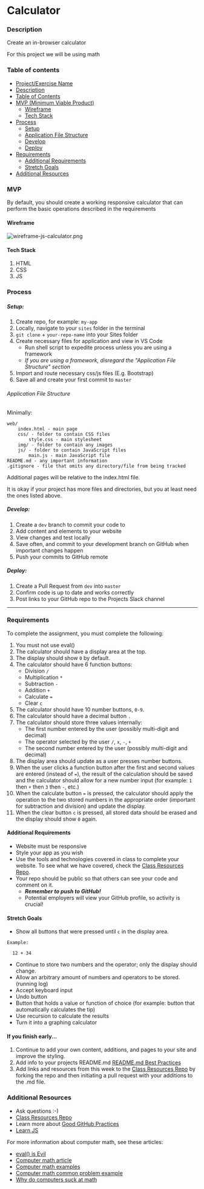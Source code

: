 # Calculator

### Description

Create an in-browser calculator

For this project we will be using math

### Table of contents

<!--ts-->

- [Project/Exercise Name](#Calculator)
- [Description](#Description)
- [Table of Contents](#table-of-contents)
- [MVP (Minimum Viable Product)](#MVP)
  - [Wireframe](#Wireframe)
  - [Tech Stack](#Tech-Stack)
- [Process](#process)
  - [Setup](#Setup)
  - [Application File Structure](#Application-File-Structure)
  - [Develop](#Develop)
  - [Deploy](#Deploy)
- [Requirements](#Requirements)
  - [Additional Requirements](#Additional-Requirements)
  - [Stretch Goals](#Stretch-Goals)
- [Additional Resources](#Additional-Resources)
  <!--te-->

### MVP

By default, you should create a working responsive calculator that can perform the basic operations described in the requirements

#### Wireframe

![wireframe-js-calculator.png](../wireframes/calculator.png)

#### Tech Stack

1. HTML
2. CSS
3. JS

### Process

##### Setup:

1. Create repo, for example: `my-app`
2. Locally, navigate to your `sites` folder in the terminal
3. `git clone` + `your-repo-name` into your Sites folder
4. Create necessary files for application and view in VS Code
   - Run shell script to expedite process unless you are using a framework
   - _If you are using a framework, disregard the "Application File Structure" section_
5. Import and route necessary css/js files (E.g. Bootstrap)
6. Save all and create your first commit to `master`

###### Application File Structure

Minimally:

```
web/
    index.html - main page
    css/ - folder to contain CSS files
        style.css - main stylesheet
    img/ - folder to contain any images
    js/ - folder to contain JavaScript files
        main.js - main JavaScript file
README.md - any important information
.gitignore - file that omits any directory/file from being tracked
```

Additional pages will be relative to the index.html file.

It is okay if your project has more files and directories, but you at least need the ones listed above.

##### Develop:

1. Create a `dev` branch to commit your code to
2. Add content and elements to your website
3. View changes and test locally
4. Save often, and commit to your development branch on GitHub when important changes happen
5. Push your commits to GitHub remote

##### Deploy:

1. Create a Pull Request from `dev` into `master`
2. Confirm code is up to date and works correctly
3. Post links to your GitHub repo to the Projects Slack channel

---

### Requirements

To complete the assignment, you must complete the following:

1. You must not use eval()
2. The calculator should have a display area at the top.
3. The display should show `0` by default.
4. The calculator should have 6 function buttons:
   - Division `/`
   - Multiplication `*`
   - Subtraction `-`
   - Addition `+`
   - Calculate `=`
   - Clear `c`
5. The calculator should have 10 number buttons, `0-9`.
6. The calculator should have a decimal button `.`
7. The calculator should store three values internally:
   - The first number entered by the user (possibly multi-digit and decimal)
   - The operator selected by the user `/`, `x`, `-`, `+`
   - The second number entered by the user (possibly multi-digit and decimal)
8. The display area should update as a user presses number buttons.
9. When the user clicks a function button after the first and second values are entered (instead of `=`), the result of the calculation should be saved and the calculator should allow for a new number input (for example: `1` then `+` then `3` then `-`, etc.)
10. When the calculate button `=` is pressed, the calculator should apply the operation to the two stored numbers in the appropriate order (important for subtraction and division) and update the display.
11. When the clear button `c` is pressed, all stored data should be erased and the display should show `0` again.

#### Additional Requirements

- Website must be responsive
- Style your app as you wish
- Use the tools and technologies covered in class to complete your website. To see what we have covered, check the [Class Resources Repo](https://github.com/bootcamp-students/Resources).
- Your repo should be public so that others can see your code and comment on it.
  - _**Remember to push to GitHub!**_
  - Potential employers will view your GitHub profile, so activity is crucial!

#### Stretch Goals

- Show all buttons that were pressed until `c` in the display area.

```
Example:

  12 + 34
```

- Continue to store two numbers and the operator; only the display
  should change.
- Allow an arbitrary amount of numbers and operators to be stored. (running log)
- Accept keyboard input
- Undo button
- Button that holds a value or function of choice (for example: button that automatically calculates the tip)
- Use recursion to calculate the results
- Turn it into a graphing calculator

#### If you finish early...

1. Continue to add your own content, additions, and pages to your site and improve the styling.
2. Add info to your projects README.md [README.md Best Practices](https://gist.github.com/PurpleBooth/109311bb0361f32d87a2)
3. Add links and resources from this week to the [Class Resources Repo](https://github.com/bootcamp-students/Resources) by forking the repo and then initiating a pull request with your additions to the .md file.

### Additional Resources

- Ask questions :-)
- [Class Resources Repo](https://github.com/bootcamp-students/Resources)
- Learn more about [Good GitHub Practices](https://guides.github.com)
- [Learn JS](https://www.w3schools.com/js/)

For more information about computer math, see these articles:

- [eval() is Evil](https://stackoverflow.com/questions/86513/why-is-using-the-javascript-eval-function-a-bad-idea)
- [Computer math article](https://medium.com/swlh/how-computers-do-math-11af23139db)
- [Computer math examples](https://www.w3schools.com/js/js_numbers.asp)
- [Computer math common problem example](https://0.30000000000000004.com/)
- [Why do computers suck at math](https://blog.codinghorror.com/why-do-computers-suck-at-math/)
